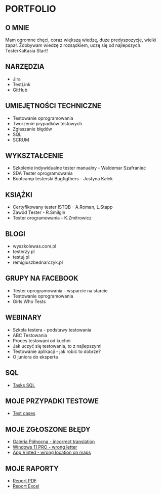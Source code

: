 # PORTFOLIO
## O MNIE
Mam ogromne chęci, coraz większą wiedzę, duże predyspozycje, wielki zapał. Zdobywam wiedzę z rozsądkiem, uczę się od najlepszych. 
TesterKaKasia Start!
## NARZĘDZIA
* Jira
* TestLink
* GitHub
## UMIEJĘTNOŚCI TECHNICZNE
* Testowanie oprogramowania
* Tworzenie prypadków testowych
* Zgłaszanie błędów
* SQL
* SCRUM
## WYKSZTAŁCENIE
* Szkolenie indywidualne tester manualny - Waldemar Szafraniec
* SDA Tester oprogramowania
* Bootcamp testerski Bugfigthers - Justyna Kałek
## KSIĄŻKI
* Certyfikowany tester ISTQB - A.Roman, L.Stapp
* Zawód Tester - R.Smilgin
* Tester orogramowania - K.Zmitrowicz
## BLOGI
* wyszkolewas.com.pl
* testerzy.pl
* testuj.pl
* remigiuszbednarczyk.pl
## GRUPY NA FACEBOOK
* Tester oprogramowania - wsparcie na starcie
* Testowanie oprogramowania
* Girls Who Tests
## WEBINARY
* Szkoła testera - podstawy testowania
* ABC Testowania
* Proces testowani od kuchni
* Jak uczyć się testowania, to z najlepszymi
* Testowanie aplikacji - jak robić to dobrze?
* O juniora do eksperta
## SQL 
* [Tasks SQL](https://drive.google.com/file/d/1nQaVQ7Nwzo6-9x4WmboCLUIrV7_wvOqh/view?usp=sharing)
## MOJE PRZYPADKI TESTOWE
* [Test cases](https://drive.google.com/file/d/1XBs5qg5QSso0uUhfooqE-UchAe42xh2G/view?usp=sharing)
## MOJE ZGŁOSZONE BŁĘDY 
* [Galeria Północna - incorrect translation](https://drive.google.com/file/d/1u3IUFwGWVHbAXNIjaLb69ZT28O2-Cjn7/view?usp=sharing)
* [Windows 11 PRO - wrong letter](https://drive.google.com/file/d/1wsPIOFo2weKghdIGxWxv-MJNY3VAYACs/view?usp=sharing)
* [App Vinted - wrong location on maps](https://drive.google.com/file/d/1_9vWTo1SuYrsa6wW1GU_4rL3H2Akdwqj/view?usp=sharing)
## MOJE RAPORTY
* [Report PDF](https://drive.google.com/file/d/1MHkoFkeqJCa_yAO4BAVgjPHUoS-TXhV9/view?usp=sharing)
* [Report Excel](https://docs.google.com/spreadsheets/d/1q-p10_PosoLe0z-j7sFQKC9YYeKLUFFA/edit?usp=sharing&ouid=116302763390254948940&rtpof=true&sd=true)
